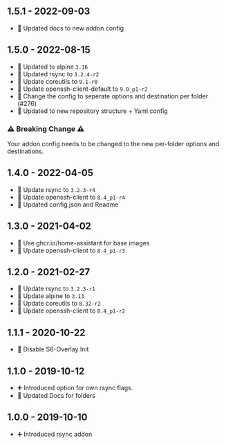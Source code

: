## 1.5.1 - 2022-09-03

* 📝 Updated docs to new addon config

## 1.5.0 - 2022-08-15

* 🔼 Updated to alpine `3.16`
* 🔼 Updated rsync to `3.2.4-r2`
* 🔼 Update coreutils to `9.1-r0`
* 🔼 Update openssh-client-default to `9.0_p1-r2`
* 🔨 Change the config to seperate options and destination per folder (#276)
* 📝 Updated to new repository structure + Yaml config

### ⚠️ Breaking Change ⚠️

Your addon config needs to be changed to the new per-folder options and destinations.


## 1.4.0 - 2022-04-05

* 🔼 Update rsync to `3.2.3-r4`
* 🔼 Update openssh-client to `8.4_p1-r4`
* 📝 Updated config.json and Readme


## 1.3.0 - 2021-04-02

* 🔨 Use ghcr.io/home-assistant for base images
* 🔼 Update openssh-client to `8.4_p1-r3`


## 1.2.0 - 2021-02-27

* 🔼 Update rsync to `3.2.3-r1`
* 🔼 Update alpine to `3.13`
* 🔼 Update coreutils to `8.32-r2`
* 🔼 Update openssh-client to `8.4_p1-r2`


## 1.1.1 - 2020-10-22

* 🔨 Disable S6-Overlay Init


## 1.1.0 - 2019-10-12

* ➕ Introduced option for own rsync flags.
* 🔨 Updated Docs for folders


## 1.0.0 - 2019-10-10

* ➕ Introduced rsync addon
